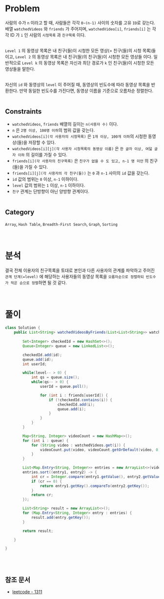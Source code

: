 # Problem
사람의 수가 `n` 이라고 할 때, 사람들은 각각 `0~(n-1)` 사이의 숫자를 고유 `ID`로 갖는다. 배열 `watchedVideos` 와 `friends` 가 주어지며, `watchedVideo[i]`, `friends[i]` 는 각각 ID 가 `i` 인 사람의 `시청목록` 과 `친구목록` 이다.
<br/><br/>

`Level 1` 의 동영상 목록은 내 친구(들)이 시청한 모든 영상(= 친구(들)의 시청 목록)들 이고, `Level 2` 의 동영상 목록은 내 친구(들)의 친구(들)이 시청한 모든 영상들 이다. 일반적으로 `Level k` 의 동영상 목록은 자신과 최단 경로가 `k` 인 친구(들)이 시청한 모든 영상들을 말한다.
<br/><br/>

자신의 `id` 와 동영상의 `level` 이 주어질 때, 동영상의 빈도수에 따라 동영상 목록을 반환한다. 만약 동일한 빈도수를 가진다면, 동영상 이름을 기준으로 오름차순 정렬한다.
<br/><br/>

## Constraints
- `watchedVideos`, `friends` 배열의 길이는 `n(사용자 수)` 이다.
- `n` 은 `2명 이상, 100명 이하`의 범위 값을 갖는다.
- `watchedVideos[i](각 사용자의 시청목록)` 은 `1개 이상, 100개 이하`의 시청한 동영상(들)을 저장할 수 있다.
- `watchedVideos[i][j](각 사용자 시청목록의 동영상 이름)` 은 `한 글자 이상, 여덟 글자 이하` 의 길이를 가질 수 있다.  
- `friends[i](각 사용자의 친구목록)` 은 `친구가 없을 수 도 있고, n-1 명 미만` 의 친구(들)을 가질 수 있다.
- `friends[i][j](각 사용자의 각 친구(들))` 는 `0` 과 `n-1` 사이의 `id` 값을 갖는다. 
- `id` 값의 범위는 `0` 이상, `n-1` 이하이다.
- `level` 값의 범위는 `1` 이상, `n-1` 이하이다.
- `친구` 관계는 단방향이 아닌 양방향 관계이다.
<br/><br/>

## Category
`Array`, `Hash Table`, `Breadth-First Search`, `Graph`, `Sorting`
<br/><br/><br/>

# 분석
결국 전체 이용자의 친구목록을 토대로 본인과 다른 사용자의 관계를 파악하고 주어진 `관계 단계(=level)` 에 해당하는 사용자들의 동영상 목록을 `오름차순으로 정렬하되 빈도수가 적은 순으로 정렬`하면 될 것 같다.
<br/><br/><br/>

# 풀이
```java
class Solution {
    public List<String> watchedVideosByFriends(List<List<String>> watchedVideos, int[][] friends, int id, int level) {
        
        Set<Integer> checkedId = new HashSet<>();
        Queue<Integer> queue = new LinkedList<>();

        checkedId.add(id);
        queue.add(id);
        int userId;

        while(level-- > 0) {
            int qs = queue.size();
            while(qs-- > 0) {
                userId = queue.poll();

                for (int i : friends[userId]) {
                    if (!checkedId.contains(i)) {
                        checkedId.add(i);
                        queue.add(i);
                    }
                }
            }
        }

        Map<String, Integer> videoCount = new HashMap<>();
        for (int i : queue) {
            for (String video : watchedVideos.get(i)) {
                videoCount.put(video, videoCount.getOrDefault(video, 0)+1);
            }
        }

        List<Map.Entry<String, Integer>> entries = new ArrayList<>(videoCount.entrySet());
        entries.sort((entry1, entry2) -> {
            int cr = Integer.compare(entry1.getValue(), entry2.getValue());
            if (cr == 0) {
                return entry1.getKey().compareTo(entry2.getKey());
            }
            return cr;
        });

        List<String> result = new ArrayList<>();
        for (Map.Entry<String, Integer> entry : entries) {
            result.add(entry.getKey());
        }

        return result;

    }

}
```
<br/><br/>

## 참조 문서
- [leetcode - 1311](https://leetcode.com/problems/get-watched-videos-by-your-friends/description/)